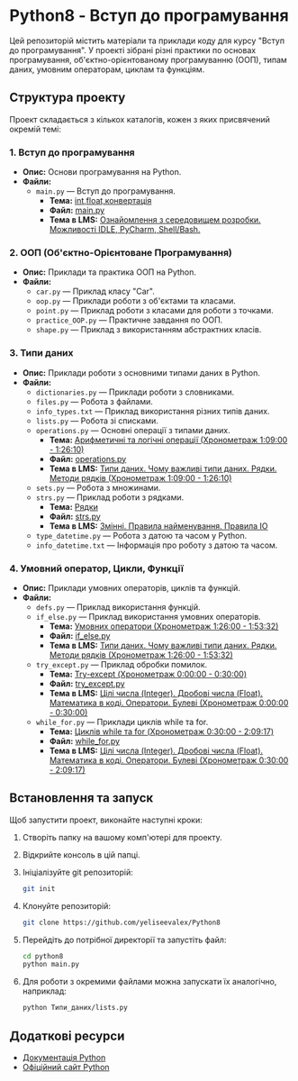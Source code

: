 # Python8 - Вступ до програмування

Цей репозиторій містить матеріали та приклади коду для курсу "Вступ до програмування". У проекті зібрані різні практики по основах програмування, об'єктно-орієнтованому програмуванню (ООП), типам даних, умовним операторам, циклам та функціям.

## Структура проекту

Проект складається з кількох каталогів, кожен з яких присвячений окремій темі:

### 1. **Вступ до програмування**
- **Опис:** Основи програмування на Python.
- **Файли:**
  - `main.py` — Вступ до програмування.
    - **Тема:** [int,float,конвертація](https://i.dan-it.com.ua/groups/260/programs/13/module/76/lesson/772/records/8005)  
    - **Файл:** [main.py](https://github.com/yeliseevalex/Python8/blob/main/Вступ%20до%20програмування/main.py)  
    - **Тема в LMS:** [Ознайомлення з середовищем розробки. Можливості IDLE, PyCharm, Shell/Bash.](https://i.dan-it.com.ua/groups/260/programs/13/module/76/lesson/772/records/8005)
    
### 2. **ООП (Об'єктно-Орієнтоване Програмування)**
- **Опис:** Приклади та практика ООП на Python.
- **Файли:**
  - `car.py` — Приклад класу "Car".
  - `oop.py` — Приклади роботи з об'єктами та класами.
  - `point.py` — Приклад роботи з класами для роботи з точками.
  - `practice_OOP.py` — Практичне завдання по ООП.
  - `shape.py` — Приклад з використанням абстрактних класів.

### 3. **Типи даних**
- **Опис:** Приклади роботи з основними типами даних в Python.
- **Файли:**
  - `dictionaries.py` — Приклади роботи з словниками.
  - `files.py` — Робота з файлами.
  - `info_types.txt` — Приклад використання різних типів даних.
  - `lists.py` — Робота зі списками.
  - `operations.py` — Основні операції з типами даних.
    - **Тема:** [Арифметичні та логічні операції (Хронометраж 1:09:00 - 1:26:10)](https://i.dan-it.com.ua/groups/260/programs/13/module/76/lesson/774/records/8007) 
    - **Файл:** [operations.py](https://github.com/yeliseevalex/Python8/blob/main/Типи%20даних/operations.py)  
    - **Тема в LMS:** [Типи даних. Чому важливі типи даних. Рядки. Методи рядків (Хронометраж 1:09:00 - 1:26:10)](https://i.dan-it.com.ua/groups/260/programs/13/module/76/lesson/774/records/8007)
  - `sets.py` — Робота з множинами.
  - `strs.py` — Приклад роботи з рядками.
    - **Тема:** [Рядки](https://i.dan-it.com.ua/groups/260/programs/13/module/76/lesson/773/records/8006)  
    - **Файл:** [strs.py](https://github.com/yeliseevalex/Python8/blob/main/Типи%20даних/strs.py)  
    - **Тема в LMS:** [Змінні. Правила найменування. Правила IO](https://i.dan-it.com.ua/groups/260/programs/13/module/76/lesson/773/records/8006)
  - `type_datetime.py` — Робота з датою та часом у Python.
  - `info_datetime.txt` — Інформація про роботу з датою та часом.

### 4. **Умовний оператор, Цикли, Функції**
- **Опис:** Приклади умовних операторів, циклів та функцій.
- **Файли:**
  - `defs.py` — Приклад використання функцій.
  - `if_else.py` — Приклад використання умовних операторів.
    - **Тема:** [Умовних оператори (Хронометраж 1:26:00 - 1:53:32)](https://i.dan-it.com.ua/groups/260/programs/13/module/76/lesson/774/records/8007)  
    - **Файл:** [if_else.py](https://github.com/yeliseevalex/Python8/blob/main/Умовний%20оператор%2CЦикли%2CФункції/if_else.py)  
    - **Тема в LMS:** [Типи даних. Чому важливі типи даних. Рядки. Методи рядків (Хронометраж 1:26:00 - 1:53:32)](https://i.dan-it.com.ua/groups/260/programs/13/module/76/lesson/774/records/8007)
  - `try_except.py` — Приклад обробки помилок.
    - **Тема:** [Try-except (Хронометраж 0:00:00 - 0:30:00)](https://i.dan-it.com.ua/groups/260/programs/13/module/76/lesson/774/records/8008)  
    - **Файл:** [try_except.py](https://github.com/yeliseevalex/Python8/blob/main/Умовний%20оператор%2CЦикли%2CФункції/try_except.py)  
    - **Тема в LMS:** [Цілі числа (Integer). Дробові числа (Float). Математика в коді. Оператори. Булеві (Хронометраж 0:00:00 - 0:30:00)](https://i.dan-it.com.ua/groups/260/programs/13/module/76/lesson/775/records/8008)
  - `while_for.py` — Приклади циклів while та for.
    - **Тема:** [Циклів while та for (Хронометраж 0:30:00 - 2:09:17)](https://i.dan-it.com.ua/groups/260/programs/13/module/76/lesson/774/records/8008)  
    - **Файл:** [while_for.py](https://github.com/yeliseevalex/Python8/blob/main/Умовний%20оператор%2CЦикли%2CФункції/while_for.py)  
    - **Тема в LMS:** [Цілі числа (Integer). Дробові числа (Float). Математика в коді. Оператори. Булеві (Хронометраж 0:30:00 - 2:09:17)](https://i.dan-it.com.ua/groups/260/programs/13/module/76/lesson/775/records/8008)

## Встановлення та запуск

Щоб запустити проект, виконайте наступні кроки:

1. Створіть папку на вашому комп'ютері для проекту.

2. Відкрийте консоль в цій папці.

3. Ініціалізуйте git репозиторій:
    ```bash
    git init
    ```

4. Клонуйте репозиторій:
    ```bash
    git clone https://github.com/yeliseevalex/Python8
    ```

5. Перейдіть до потрібної директорії та запустіть файл:
    ```bash
    cd python8
    python main.py
    ```

6. Для роботи з окремими файлами можна запускати їх аналогічно, наприклад:
    ```bash
    python Типи_даних/lists.py
    ```

## Додаткові ресурси

- [Документація Python](https://docs.python.org)
- [Офіційний сайт Python](https://www.python.org)

